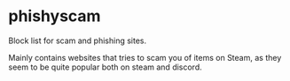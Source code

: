 # phishyscam
Block list for scam and phishing sites.

Mainly contains websites that tries to scam you of items on Steam, as they seem to be quite popular both on steam and discord.
